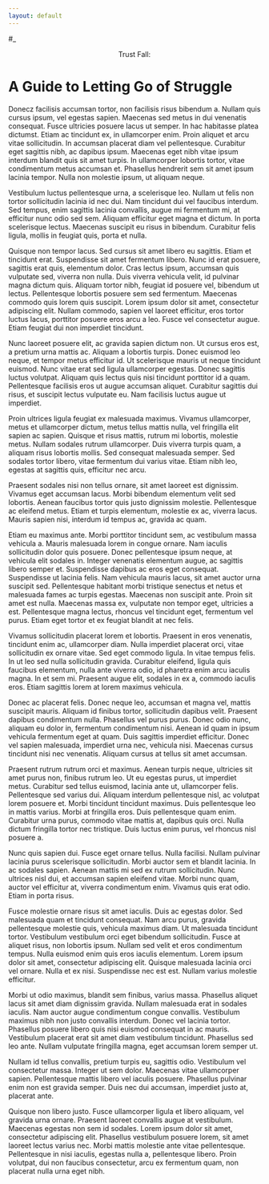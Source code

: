```yaml
---
layout: default
---
```


#_ <center>Trust Fall:</center>

# A Guide to Letting Go of Struggle</center>

Donecz facilisis accumsan tortor, non facilisis risus bibendum a. Nullam quis cursus ipsum, vel egestas sapien. Maecenas sed metus in dui venenatis consequat. Fusce ultricies posuere lacus ut semper. In hac habitasse platea dictumst. Etiam ac tincidunt ex, in ullamcorper enim. Proin aliquet et arcu vitae sollicitudin. In accumsan placerat diam vel pellentesque. Curabitur eget sagittis nibh, ac dapibus ipsum. Maecenas eget nibh vitae ipsum interdum blandit quis sit amet turpis. In ullamcorper lobortis tortor, vitae condimentum metus accumsan et. Phasellus hendrerit sem sit amet ipsum lacinia tempor. Nulla non molestie ipsum, ut aliquam neque.

Vestibulum luctus pellentesque urna, a scelerisque leo. Nullam ut felis non tortor sollicitudin lacinia id nec dui. Nam tincidunt dui vel faucibus interdum. Sed tempus, enim sagittis lacinia convallis, augue mi fermentum mi, at efficitur nunc odio sed sem. Aliquam efficitur eget magna et dictum. In porta scelerisque lectus. Maecenas suscipit eu risus in bibendum. Curabitur felis ligula, mollis in feugiat quis, porta et nulla.

Quisque non tempor lacus. Sed cursus sit amet libero eu sagittis. Etiam et tincidunt erat. Suspendisse sit amet fermentum libero. Nunc id erat posuere, sagittis erat quis, elementum dolor. Cras lectus ipsum, accumsan quis vulputate sed, viverra non nulla. Duis viverra vehicula velit, id pulvinar magna dictum quis. Aliquam tortor nibh, feugiat id posuere vel, bibendum ut lectus. Pellentesque lobortis posuere sem sed fermentum. Maecenas commodo quis lorem quis suscipit. Lorem ipsum dolor sit amet, consectetur adipiscing elit. Nullam commodo, sapien vel laoreet efficitur, eros tortor luctus lacus, porttitor posuere eros arcu a leo. Fusce vel consectetur augue. Etiam feugiat dui non imperdiet tincidunt.

Nunc laoreet posuere elit, ac gravida sapien dictum non. Ut cursus eros est, a pretium urna mattis ac. Aliquam a lobortis turpis. Donec euismod leo neque, et tempor metus efficitur id. Ut scelerisque mauris ut neque tincidunt euismod. Nunc vitae erat sed ligula ullamcorper egestas. Donec sagittis luctus volutpat. Aliquam quis lectus quis nisi tincidunt porttitor id a quam. Pellentesque facilisis eros ut augue accumsan aliquet. Curabitur sagittis dui risus, et suscipit lectus vulputate eu. Nam facilisis luctus augue ut imperdiet.

Proin ultrices ligula feugiat ex malesuada maximus. Vivamus ullamcorper, metus et ullamcorper dictum, metus tellus mattis nulla, vel fringilla elit sapien ac sapien. Quisque et risus mattis, rutrum mi lobortis, molestie metus. Nullam sodales rutrum ullamcorper. Duis viverra turpis quam, a aliquam risus lobortis mollis. Sed consequat malesuada semper. Sed sodales tortor libero, vitae fermentum dui varius vitae. Etiam nibh leo, egestas at sagittis quis, efficitur nec arcu.

Praesent sodales nisi non tellus ornare, sit amet laoreet est dignissim. Vivamus eget accumsan lacus. Morbi bibendum elementum velit sed lobortis. Aenean faucibus tortor quis justo dignissim molestie. Pellentesque ac eleifend metus. Etiam et turpis elementum, molestie ex ac, viverra lacus. Mauris sapien nisi, interdum id tempus ac, gravida ac quam.

Etiam eu maximus ante. Morbi porttitor tincidunt sem, ac vestibulum massa vehicula a. Mauris malesuada lorem in congue ornare. Nam iaculis sollicitudin dolor quis posuere. Donec pellentesque ipsum neque, at vehicula elit sodales in. Integer venenatis elementum augue, ac sagittis libero semper et. Suspendisse dapibus ac eros eget consequat. Suspendisse ut lacinia felis. Nam vehicula mauris lacus, sit amet auctor urna suscipit sed. Pellentesque habitant morbi tristique senectus et netus et malesuada fames ac turpis egestas. Maecenas non suscipit ante. Proin sit amet est nulla. Maecenas massa ex, vulputate non tempor eget, ultricies a est. Pellentesque magna lectus, rhoncus vel tincidunt eget, fermentum vel purus. Etiam eget tortor et ex feugiat blandit at nec felis.

Vivamus sollicitudin placerat lorem et lobortis. Praesent in eros venenatis, tincidunt enim ac, ullamcorper diam. Nulla imperdiet placerat orci, vitae sollicitudin ex ornare vitae. Sed eget commodo ligula. In vitae tempus felis. In ut leo sed nulla sollicitudin gravida. Curabitur eleifend, ligula quis faucibus elementum, nulla ante viverra odio, id pharetra enim arcu iaculis magna. In et sem mi. Praesent augue elit, sodales in ex a, commodo iaculis eros. Etiam sagittis lorem at lorem maximus vehicula.

Donec ac placerat felis. Donec neque leo, accumsan et magna vel, mattis suscipit mauris. Aliquam id finibus tortor, sollicitudin dapibus velit. Praesent dapibus condimentum nulla. Phasellus vel purus purus. Donec odio nunc, aliquam eu dolor in, fermentum condimentum nisi. Aenean id quam in ipsum vehicula fermentum eget at quam. Duis sagittis imperdiet efficitur. Donec vel sapien malesuada, imperdiet urna nec, vehicula nisi. Maecenas cursus tincidunt nisi nec venenatis. Aliquam cursus at tellus sit amet accumsan.

Praesent rutrum rutrum orci et maximus. Aenean turpis neque, ultricies sit amet purus non, finibus rutrum leo. Ut eu egestas purus, ut imperdiet metus. Curabitur sed tellus euismod, lacinia ante ut, ullamcorper felis. Pellentesque sed varius dui. Aliquam interdum pellentesque nisl, ac volutpat lorem posuere et. Morbi tincidunt tincidunt maximus. Duis pellentesque leo in mattis varius. Morbi at fringilla eros. Duis pellentesque quam enim. Curabitur urna purus, commodo vitae mattis at, dapibus quis orci. Nulla dictum fringilla tortor nec tristique. Duis luctus enim purus, vel rhoncus nisl posuere a.

Nunc quis sapien dui. Fusce eget ornare tellus. Nulla facilisi. Nullam pulvinar lacinia purus scelerisque sollicitudin. Morbi auctor sem et blandit lacinia. In ac sodales sapien. Aenean mattis mi sed ex rutrum sollicitudin. Nunc ultrices nisl dui, et accumsan sapien eleifend vitae. Morbi nunc quam, auctor vel efficitur at, viverra condimentum enim. Vivamus quis erat odio. Etiam in porta risus.

Fusce molestie ornare risus sit amet iaculis. Duis ac egestas dolor. Sed malesuada quam et tincidunt consequat. Nam arcu purus, gravida pellentesque molestie quis, vehicula maximus diam. Ut malesuada tincidunt tortor. Vestibulum vestibulum orci eget bibendum sollicitudin. Fusce at aliquet risus, non lobortis ipsum. Nullam sed velit et eros condimentum tempus. Nulla euismod enim quis eros iaculis elementum. Lorem ipsum dolor sit amet, consectetur adipiscing elit. Quisque malesuada lacinia orci vel ornare. Nulla et ex nisi. Suspendisse nec est est. Nullam varius molestie efficitur.

Morbi ut odio maximus, blandit sem finibus, varius massa. Phasellus aliquet lacus sit amet diam dignissim gravida. Nullam malesuada erat in sodales iaculis. Nam auctor augue condimentum congue convallis. Vestibulum maximus nibh non justo convallis interdum. Donec vel lacinia tortor. Phasellus posuere libero quis nisi euismod consequat in ac mauris. Vestibulum placerat erat sit amet diam vestibulum tincidunt. Phasellus sed leo ante. Nullam vulputate fringilla magna, eget accumsan lorem semper ut.

Nullam id tellus convallis, pretium turpis eu, sagittis odio. Vestibulum vel consectetur massa. Integer ut sem dolor. Maecenas vitae ullamcorper sapien. Pellentesque mattis libero vel iaculis posuere. Phasellus pulvinar enim non est gravida semper. Duis nec dui accumsan, imperdiet justo at, placerat ante.

Quisque non libero justo. Fusce ullamcorper ligula et libero aliquam, vel gravida urna ornare. Praesent laoreet convallis augue at vestibulum. Maecenas egestas non sem id sodales. Lorem ipsum dolor sit amet, consectetur adipiscing elit. Phasellus vestibulum posuere lorem, sit amet laoreet lectus varius nec. Morbi mattis molestie ante vitae pellentesque. Pellentesque in nisi iaculis, egestas nulla a, pellentesque libero. Proin volutpat, dui non faucibus consectetur, arcu ex fermentum quam, non placerat nulla urna eget nibh.
